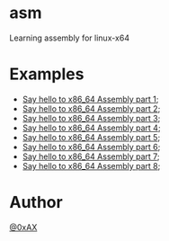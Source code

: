 asm
==============

Learning assembly for linux-x64

Examples
==============

  * [Say hello to x86_64 Assembly part 1](https://0xax.github.io/asm_1/);
  * [Say hello to x86_64 Assembly part 2](https://0xax.github.io/asm_2/);
  * [Say hello to x86_64 Assembly part 3](https://0xax.github.io/asm_3/);
  * [Say hello to x86_64 Assembly part 4](https://0xax.github.io/asm_4/);
  * [Say hello to x86_64 Assembly part 5](https://0xax.github.io/asm_5/);
  * [Say hello to x86_64 Assembly part 6](https://0xax.github.io/asm_6/);
  * [Say hello to x86_64 Assembly part 7](https://0xax.github.io/asm_7/);
  * [Say hello to x86_64 Assembly part 8](https://0xax.github.io/asm_8/);
  
Author
==============

[@0xAX](https://twitter.com/0xAX)

